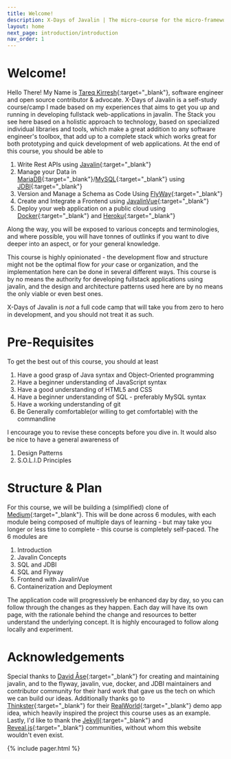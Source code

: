 ```yaml
---
title: Welcome! 
description: X-Days of Javalin | The micro-course for the micro-framework | About the course (who, what, why), plan, pre-requisites, and structure.
layout: home
next_page: introduction/introduction
nav_order: 1
---
```


# Welcome!  
Hello There! My Name is [Tareq Kirresh](https://www.linkedin.com/in/tareq-kirresh){:target="_blank"}, software engineer and open source
contributor & advocate. X-Days of Javalin is a self-study course/camp I made based on my experiences that aims to 
get you up and running in developing fullstack web-applications in javalin. The Stack you see here based on a holistic approach
to technology, based on specialized individual libraries and tools, which make a great addition to any software engineer's toolbox, that 
add up to a complete stack which works great for both prototyping and quick development of web applications.
At the end of this course, you should be able to 

1. Write Rest APIs using [Javalin](https://javalin.io){:target="_blank"}
2. Manage your Data in [MariaDB](https://mariadb.org/){:target="_blank"}/[MySQL](https://www.mysql.com/){:target="_blank"} using [JDBI](https://jdbi.org){:target="_blank"}
4. Version and Manage a Schema as Code Using [FlyWay](https://flywaydb.org){:target="_blank"}
3. Create and Integrate a Frontend using [JavalinVue](https://javalin.io/plugins/javalinvue){:target="_blank"}
5. Deploy your web application on a public cloud using [Docker](https://docker.io){:target="_blank"} and [Heroku](https://heroku.com){:target="_blank"}

Along the way, you will be exposed to various concepts and terminologies, and where possible, you will have tonnes of outlinks if
you want to dive deeper into an aspect, or for your general knowledge.

This course is highly opinionated - the development flow and structure might not be the optimal flow for *your* case or organization,
and the implementation here can be done in several different ways. This course is by no means the authority for developing fullstack applications using javalin, and the design and architecture patterns used here are by no means the only viable or even best ones.

X-Days of Javalin is *not* a full code camp that will take you from zero to hero in development, and you should not treat it as such.

# Pre-Requisites
To get the best out of this course, you should at least

1. Have a good grasp of Java syntax and Object-Oriented programming
2. Have a beginner understanding of JavaScript syntax
3. Have a good understanding of HTML5 and CSS
4. Have a beginner understanding of SQL - preferably MySQL syntax
5. Have a working understanding of git
6. Be Generally comfortable(or willing to get comfortable) with the commandline

I encourage you to revise these concepts before you dive in. It would also be nice to have a general awareness of

1. Design Patterns
2. S.O.L.I.D Principles

# Structure & Plan
For this course, we will be building a (simplified) clone of [Medium](https://medium.com){:target="_blank"}. This will be done across 6 modules, with each module being composed of multiple days of learning - but may take you longer or less time  to complete - this course is completely self-paced. The 6 modules are

1. Introduction
2. Javalin Concepts
3. SQL and JDBI
4. SQL and Flyway 
5. Frontend with JavalinVue
6. Containerization and Deployment

The application code will progressively be enhanced day by day, so you can follow through the changes as they happen. Each day will have its
own page, with the rationale behind the change and resources to better understand the underlying concept. It is highly encouraged to follow 
along locally and experiment.

# Acknowledgements 
Special thanks to [David Åse](https://github.com/tipsy){:target="_blank"} for creating and maintaining javalin, and to the flyway, javalin, 
vue, docker, and JDBI maintainers and contributor community for their hard work that gave us the tech on which we can build our ideas. 
Additionally thanks go to [Thinkster](https://thinkster.io){:target="_blank"} for their 
[RealWorld](https://github.com/gothinkster/realworld){:target="_blank"} demo app idea, which heavily inspired the project this course uses as 
an example. Lastly, I'd like to thank the [Jekyll](https://jekyllrb.com/){:target="_blank"} and 
[Reveal.js](https://revealjs.com/){:target="_blank"} communities, without whom this website wouldn't even exist.

{% include pager.html %}